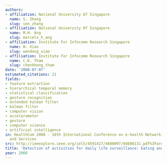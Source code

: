 ```yaml
---
authors:
- affiliation: National University Of Singapore
  name: S. Zhang
  slug: sen_zhang
- affiliation: National University Of Singapore
  name: M.H. Ang
  slug: marcelo_h_ang
- affiliation: Institute For Infocomm Research Singapore
  name: W. Xiao
  slug: wendong_xiao
- affiliation: Institute For Infocomm Research Singapore
  name: C.K. Tham
  slug: chenkhong_tham
date: '2008-07-07'
estimated_citations: 21
fields:
- feature extraction
- hierarchical temporal memory
- statistical classification
- gesture recognition
- extended kalman filter
- kalman filter
- computer vision
- accelerometer
- gesture
- computer science
- artificial intelligence
in: HealthCom 2008 - 10th International Conference on e-health Networking, Applications
  and Services
src: http://ieeexplore.ieee.org/iel5/4591417/4600097/04600131.pdf%3Farnumber%3D4600131
title: 'Detection of activities for daily life surveillance: Eating and drinking'
year: 2008
---
```

